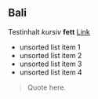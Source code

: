 ## Bali

Testinhalt *kursiv* **fett** [Link](http://alexanderkehr.de)
- unsorted list item 1
- unsorted list item 2
- unsorted list item 3
- unsorted list item 4

> Quote here.
